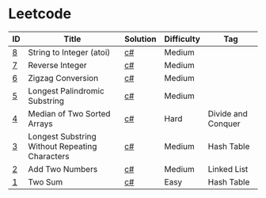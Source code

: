 # Leetcode
| ID      | Title | Solution | Difficulty | Tag |
| ----------- | ----------- | ----------- |----------- |----------- |
| [8](https://leetcode.com/problems/string-to-integer-atoi/)      | String to Integer (atoi)        | [c#](Solutions/_8.cs)       |Medium       |        |
| [7](https://leetcode.com/problems/reverse-integer/)      | Reverse Integer        | [c#](Solutions/_7.cs)       |Medium       |        |
| [6](https://leetcode.com/problems/zigzag-conversion/)      | Zigzag Conversion        | [c#](Solutions/_6.cs)       |Medium       |        |
| [5](https://leetcode.com/problems/longest-palindromic-substring/)      | Longest Palindromic Substring        | [c#](Solutions/_5.cs)       |Medium       |        |
| [4](https://leetcode.com/problems/median-of-two-sorted-arrays/)      | Median of Two Sorted Arrays        | [c#](Solutions/_4.cs)       |Hard       |  Divide and Conquer      |
| [3](https://leetcode.com/problems/longest-substring-without-repeating-characters/)      | Longest Substring Without Repeating Characters| [c#](Solutions/_3.cs)       |Medium     |  Hash Table      |
| [2](https://leetcode.com/problems/add-two-numbers/)      | Add Two Numbers| [c#](Solutions/_2.cs)       |Medium       |    Linked List    |
| [1](https://leetcode.com/problems/two-sum/)      | Two Sum        | [c#](Solutions/_1.cs)       |Easy       |    Hash Table    |
